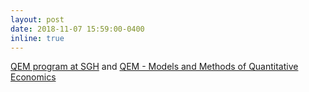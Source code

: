 ```yaml
---
layout: post
date: 2018-11-07 15:59:00-0400
inline: true
---
```


[QEM program at SGH](http://kolegia.sgh.waw.pl/pl/KAE/struktura/KEI/oferta/Strony/qem.aspx) and [QEM - Models and Methods of Quantitative Economics](http://erasmusmundus-qem.univ-paris1.fr/)
